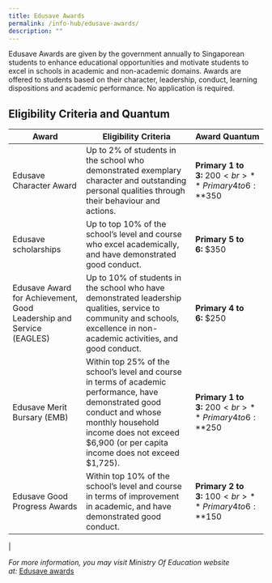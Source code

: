 ```yaml
---
title: Edusave Awards
permalink: /info-hub/edusave-awards/
description: ""
---
```

Edusave Awards are given by the government annually to Singaporean students to enhance educational opportunities and motivate students to excel in schools in academic and non-academic domains. Awards are offered to students based on their character, leadership, conduct, learning dispositions and academic performance. No application is required.

Eligibility Criteria and Quantum
--------------------------------

|Award| Eligibility Criteria| Award Quantum|
|-------|--------|---------|
|Edusave Character Award| Up to 2% of students in the school who demonstrated exemplary character and outstanding personal qualities through their behaviour and actions.| **Primary 1 to 3:** $200 <br>**Primary 4 to 6:** $350|
|Edusave scholarships|Up to top 10% of the school’s level and course who excel academically, and have demonstrated good conduct.| **Primary 5 to 6:** $350
| Edusave Award for Achievement, Good Leadership and Service (EAGLES)| Up to 10% of students in the school who have demonstrated leadership qualities, service to community and schools, excellence in non-academic activities, and good conduct. | **Primary 4 to 6:** $250|
| Edusave Merit Bursary (EMB)| Within top 25% of the school’s level and course in terms of academic performance, have demonstrated good conduct and whose monthly household income does not exceed $6,900 (or per capita income does not exceed $1,725). | **Primary 1 to 3:** $200<br>**Primary 4 to 6:** $250|
| Edusave Good Progress Awards| Within top 10% of the school’s level and course in terms of improvement in academic, and have demonstrated good conduct.| **Primary 2 to 3:** $100  <br>**Primary 4 to 6:** $150|
|



_For more information, you may visit Ministry Of Education website at:_ [Edusave awards](https://www.moe.gov.sg/financial-matters/awards-scholarships/edusave-awards)